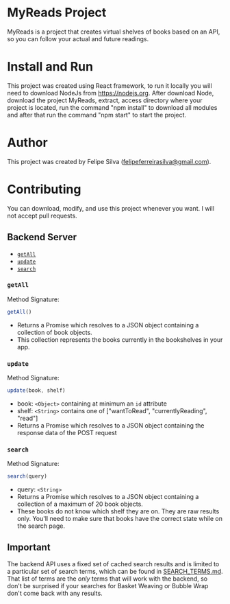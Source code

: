 # MyReads Project

MyReads is a project that creates virtual shelves of books based on an API, so you can follow your actual and future readings.

# Install and Run

This project was created using React framework, to run it locally you will need to download NodeJs from https://nodejs.org. After download Node, download the project MyReads, extract, access directory where your project is located, run the command "npm install" to download all modules and after that run the command "npm start" to start the project.

# Author

This project was created by Felipe Silva (felipeferreirasilva@gmail.com).

# Contributing

You can download, modify, and use this project whenever you want. I will not accept pull requests.

## Backend Server

* [`getAll`](#getall)
* [`update`](#update)
* [`search`](#search)

### `getAll`

Method Signature:

```js
getAll()
```

* Returns a Promise which resolves to a JSON object containing a collection of book objects.
* This collection represents the books currently in the bookshelves in your app.

### `update`

Method Signature:

```js
update(book, shelf)
```

* book: `<Object>` containing at minimum an `id` attribute
* shelf: `<String>` contains one of ["wantToRead", "currentlyReading", "read"]  
* Returns a Promise which resolves to a JSON object containing the response data of the POST request

### `search`

Method Signature:

```js
search(query)
```

* query: `<String>`
* Returns a Promise which resolves to a JSON object containing a collection of a maximum of 20 book objects.
* These books do not know which shelf they are on. They are raw results only. You'll need to make sure that books have the correct state while on the search page.

## Important
The backend API uses a fixed set of cached search results and is limited to a particular set of search terms, which can be found in [SEARCH_TERMS.md](SEARCH_TERMS.md). That list of terms are the _only_ terms that will work with the backend, so don't be surprised if your searches for Basket Weaving or Bubble Wrap don't come back with any results.
